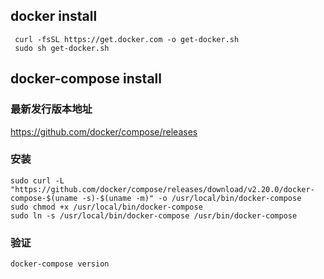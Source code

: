 ## docker install

```shell
 curl -fsSL https://get.docker.com -o get-docker.sh
 sudo sh get-docker.sh
```

## docker-compose install
### 最新发行版本地址
https://github.com/docker/compose/releases

### 安装
```shell
sudo curl -L "https://github.com/docker/compose/releases/download/v2.20.0/docker-compose-$(uname -s)-$(uname -m)" -o /usr/local/bin/docker-compose
sudo chmod +x /usr/local/bin/docker-compose
sudo ln -s /usr/local/bin/docker-compose /usr/bin/docker-compose
```

### 验证
```bash
docker-compose version
```